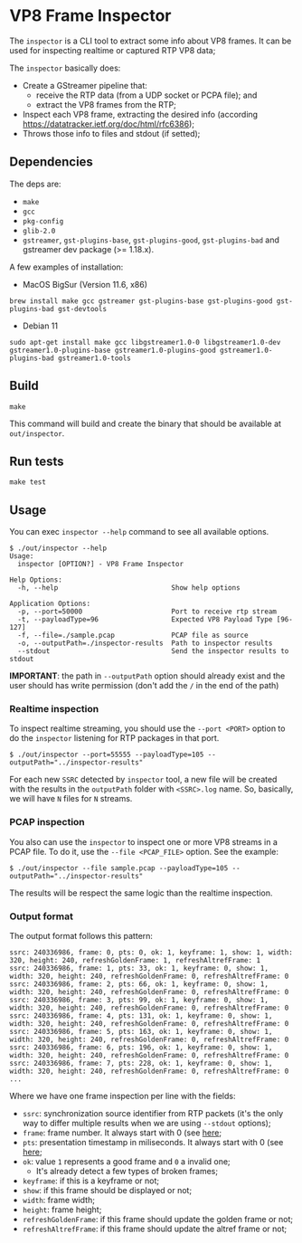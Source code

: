 # VP8 Frame Inspector

The `inspector` is a CLI tool to extract some info about VP8 frames. 
It can be used for inspecting realtime or captured RTP VP8 data;

The `inspector` basically does:
  * Create a GStreamer pipeline that:
    * receive the RTP data (from a UDP socket or PCPA file); and
    * extract the VP8 frames from the RTP;
  * Inspect each VP8 frame, extracting the desired info (according https://datatracker.ietf.org/doc/html/rfc6386);
  * Throws those info to files and stdout (if setted);

## Dependencies

The deps are:
* `make`
* `gcc`
* `pkg-config`
* `glib-2.0`
* `gstreamer`, `gst-plugins-base`, `gst-plugins-good`, `gst-plugins-bad` and gstreamer dev package (>= 1.18.x).

A few examples of installation:

* MacOS BigSur (Version 11.6, x86)

```
brew install make gcc gstreamer gst-plugins-base gst-plugins-good gst-plugins-bad gst-devtools
```

* Debian 11

```
sudo apt-get install make gcc libgstreamer1.0-0 libgstreamer1.0-dev gstreamer1.0-plugins-base gstreamer1.0-plugins-good gstreamer1.0-plugins-bad gstreamer1.0-tools
```

## Build

```
make
```

This command will build and create the binary that should be available at `out/inspector`.


## Run tests

```
make test
```

## Usage

You can exec `inspector --help` command to see all available options.

```
$ ./out/inspector --help
Usage:
  inspector [OPTION?] - VP8 Frame Inspector

Help Options:
  -h, --help                            Show help options

Application Options:
  -p, --port=50000                      Port to receive rtp stream
  -t, --payloadType=96                  Expected VP8 Payload Type [96-127]
  -f, --file=./sample.pcap              PCAP file as source
  -o, --outputPath=./inspector-results  Path to inspector results
  --stdout                              Send the inspector results to stdout
```

**IMPORTANT**: the path in `--outputPath` option should already exist and the user should has write permission (don't add the `/` in the end of the path)


### Realtime inspection

To inspect realtime streaming, you should use the `--port <PORT>` option to do the `inspector` listening for RTP packages in that port.

```
$ ./out/inspector --port=55555 --payloadType=105 --outputPath="../inspector-results"
```

For each new `SSRC` detected by `inspector` tool, a new file will be created with the results in the `outputPath` folder with `<SSRC>.log` name. 
So, basically, we will have `N` files for `N` streams.


### PCAP inspection

You also can use the `inspector` to inspect one or more VP8 streams in a PCAP file. To do it, use the `--file <PCAP_FILE>` option. See the example:

```
$ ./out/inspector --file sample.pcap --payloadType=105 --outputPath="../inspector-results"
```

The results will be respect the same logic than the realtime inspection.

### Output format

The output format follows this pattern:

```
ssrc: 240336986, frame: 0, pts: 0, ok: 1, keyframe: 1, show: 1, width: 320, height: 240, refreshGoldenFrame: 1, refreshAltrefFrame: 1 
ssrc: 240336986, frame: 1, pts: 33, ok: 1, keyframe: 0, show: 1, width: 320, height: 240, refreshGoldenFrame: 0, refreshAltrefFrame: 0 
ssrc: 240336986, frame: 2, pts: 66, ok: 1, keyframe: 0, show: 1, width: 320, height: 240, refreshGoldenFrame: 0, refreshAltrefFrame: 0 
ssrc: 240336986, frame: 3, pts: 99, ok: 1, keyframe: 0, show: 1, width: 320, height: 240, refreshGoldenFrame: 0, refreshAltrefFrame: 0 
ssrc: 240336986, frame: 4, pts: 131, ok: 1, keyframe: 0, show: 1, width: 320, height: 240, refreshGoldenFrame: 0, refreshAltrefFrame: 0 
ssrc: 240336986, frame: 5, pts: 163, ok: 1, keyframe: 0, show: 1, width: 320, height: 240, refreshGoldenFrame: 0, refreshAltrefFrame: 0 
ssrc: 240336986, frame: 6, pts: 196, ok: 1, keyframe: 0, show: 1, width: 320, height: 240, refreshGoldenFrame: 0, refreshAltrefFrame: 0 
ssrc: 240336986, frame: 7, pts: 228, ok: 1, keyframe: 0, show: 1, width: 320, height: 240, refreshGoldenFrame: 0, refreshAltrefFrame: 0 
...
```

Where we have one frame inspection per line with the fields:

- `ssrc`: synchronization source identifier from RTP packets (it's the only way to differ multiple results when we are using `--stdout` options);
- `frame`: frame number. It always start with 0 (see [here](../HISTORY.md);
- `pts`: presentation timestamp in miliseconds. It always start with 0 (see [here](../HISTORY.md);
- `ok`:  value `1` represents a good frame and `0` a invalid one;
  - It's already detect a few types of broken frames;
- `keyframe`: if this is a keyframe or not;
- `show`: if this frame should be displayed or not;
- `width`: frame width;
- `height`: frame height;
- `refreshGoldenFrame`: if this frame should update the golden frame or not;
- `refreshAltrefFrame`: if this frame should update the altref frame or not;
